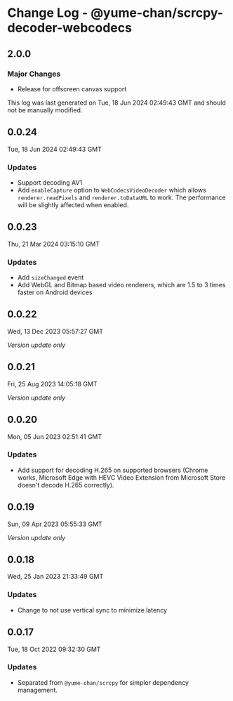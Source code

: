 # Change Log - @yume-chan/scrcpy-decoder-webcodecs

## 2.0.0

### Major Changes

-   Release for offscreen canvas support

This log was last generated on Tue, 18 Jun 2024 02:49:43 GMT and should not be manually modified.

## 0.0.24

Tue, 18 Jun 2024 02:49:43 GMT

### Updates

-   Support decoding AV1
-   Add `enableCapture` option to `WebCodecsVideoDecoder` which allows `renderer.readPixels` and `renderer.toDataURL` to work. The performance will be slightly affected when enabled.

## 0.0.23

Thu, 21 Mar 2024 03:15:10 GMT

### Updates

-   Add `sizeChanged` event
-   Add WebGL and Bitmap based video renderers, which are 1.5 to 3 times faster on Android devices

## 0.0.22

Wed, 13 Dec 2023 05:57:27 GMT

_Version update only_

## 0.0.21

Fri, 25 Aug 2023 14:05:18 GMT

_Version update only_

## 0.0.20

Mon, 05 Jun 2023 02:51:41 GMT

### Updates

-   Add support for decoding H.265 on supported browsers (Chrome works, Microsoft Edge with HEVC Video Extension from Microsoft Store doesn't decode H.265 correctly).

## 0.0.19

Sun, 09 Apr 2023 05:55:33 GMT

_Version update only_

## 0.0.18

Wed, 25 Jan 2023 21:33:49 GMT

### Updates

-   Change to not use vertical sync to minimize latency

## 0.0.17

Tue, 18 Oct 2022 09:32:30 GMT

### Updates

-   Separated from `@yume-chan/scrcpy` for simpler dependency management.
